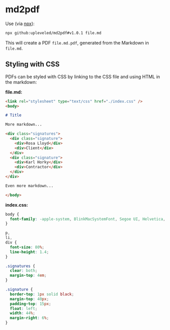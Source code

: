 # md2pdf

Use (via [npx](https://medium.com/@maybekatz/introducing-npx-an-npm-package-runner-55f7d4bd282b)):

```sh
npx github:upleveled/md2pdf#v1.0.1 file.md
```

This will create a PDF `file.md.pdf`, generated from the Markdown in `file.md`.

## Styling with CSS

PDFs can be styled with CSS by linking to the CSS file and using HTML in the markdown:

**file.md:**

```md
<link rel="stylesheet" type="text/css" href="./index.css" />
<body>

# Title

More markdown...

<div class="signatures">
  <div class="signature">
    <div>Rosa Lloyd</div>
    <div>Client</div>
  </div>
  <div class="signature">
    <div>Karl Horky</div>
    <div>Contractor</div>
  </div>
</div>

Even more markdown...

</body>
```

**index.css:**

```css
body {
  font-family: -apple-system, BlinkMacSystemFont, Segoe UI, Helvetica, Arial, sans-serif, Apple Color Emoji, Segoe UI Emoji, Segoe UI Symbol;
}

p,
li,
div {
  font-size: 80%;
  line-height: 1.4;
}

.signatures {
  clear: both;
  margin-top: 4em;
}

.signature {
  border-top: 1px solid black;
  margin-top: 40px;
  padding-top: 15px;
  float: left;
  width: 44%;
  margin-right: 6%;
}
```
